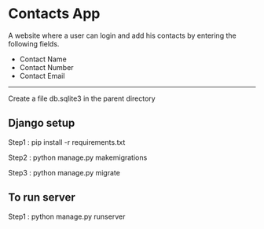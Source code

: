 # Contacts App
A website where a user can login and add his contacts by entering the following fields.
* Contact Name
* Contact Number
* Contact Email
-----
Create a file db.sqlite3 in the parent directory

## Django setup
Step1 : pip install -r requirements.txt

Step2 : python manage.py makemigrations

Step3 : python manage.py migrate

## To run server 
Step1 : python manage.py runserver
